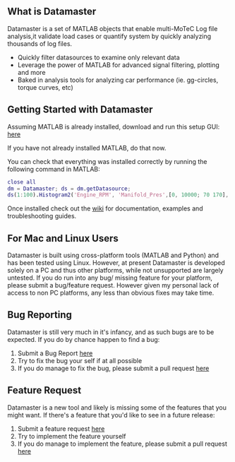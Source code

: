 ## What is Datamaster ##
Datamaster is a set of MATLAB objects that enable multi-MoTeC Log file analysis,it validate load cases or quantify system by quickly analyzing thousands of log files.

* Quickly filter datasources to examine only relevant data
* Leverage the power of MATLAB for advanced signal filtering, plotting and more
* Baked in analysis tools for analyzing car performance (ie. gg-circles, torque curves, etc)

## Getting Started with Datamaster ##
Assuming MATLAB is already installed, download and run this setup GUI: [here](https://github.com/awadell1/Datamaster/raw/master/DatamasterSetup.mlapp)

If you have not already installed MATLAB, do that now.

You can check that everything was installed correctly by running the following command in MATLAB:
```matlab
close all
dm = Datamaster; ds = dm.getDatasource;
ds(1:100).Histogram2('Engine_RPM', 'Manifold_Pres',[0, 10000; 70 170], 'unit', {'rpm', 'kPa'});
```

Once installed check out the [wiki](https://github.com/awadell1/Datamaster/wiki/Welcome-to-the-Datamaster-wiki!) for documentation, examples and troubleshooting guides.

## For Mac and Linux Users ##
Datamaster is built using cross-platform tools (MATLAB and Python) and has been tested using Linux. However, at present Datamaster is developed solely on a PC and thus other platforms, while not unsupported are largely untested. If you do run into any bug/ missing feature for your platform, please submit a bug/feature request. However given my personal lack of access to non PC platforms, any less than obvious fixes may take time.

## Bug Reporting ##
Datamaster is still very much in it's infancy, and as such bugs are to be expected. If you do by chance happen to find a bug:

1. Submit a Bug Report [here](https://github.com/awadell1/Datamaster/issues/new)
2. Try to fix the bug your self if at all possible
3. If you do manage to fix the bug, please submit a pull request [here](https://github.com/awadell1/Datamaster/compare)

## Feature Request ##
Datamaster is a new tool and likely is missing some of the features that you might want. If there's a feature that you'd like to see in a future release:

1. Submit a feature request [here](https://github.com/awadell1/Datamaster/issues/new)
2. Try to implement the feature yourself
3. If you do manage to implement the feature, please submit a pull request [here](https://github.com/awadell1/Datamaster/compare)
